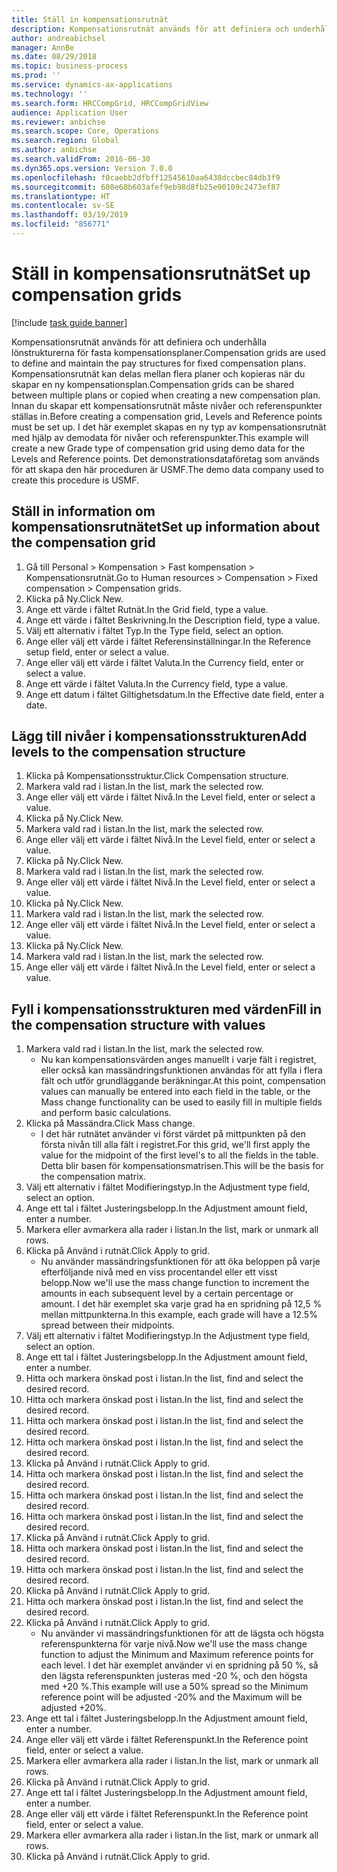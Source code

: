 ```yaml
---
title: Ställ in kompensationsrutnät
description: Kompensationsrutnät används för att definiera och underhålla lönstrukturerna för fasta kompensationsplaner.
author: andreabichsel
manager: AnnBe
ms.date: 08/29/2018
ms.topic: business-process
ms.prod: ''
ms.service: dynamics-ax-applications
ms.technology: ''
ms.search.form: HRCCompGrid, HRCCompGridView
audience: Application User
ms.reviewer: anbichse
ms.search.scope: Core, Operations
ms.search.region: Global
ms.author: anbichse
ms.search.validFrom: 2016-06-30
ms.dyn365.ops.version: Version 7.0.0
ms.openlocfilehash: f0caebb2dfbff12545610aa6438dccbec84db3f9
ms.sourcegitcommit: 608e68b603afef9eb98d8fb25e90109c2473ef87
ms.translationtype: HT
ms.contentlocale: sv-SE
ms.lasthandoff: 03/19/2019
ms.locfileid: "856771"
---
```

# <a name="set-up-compensation-grids"></a><span data-ttu-id="b3f0a-103">Ställ in kompensationsrutnät</span><span class="sxs-lookup"><span data-stu-id="b3f0a-103">Set up compensation grids</span></span>

[!include [task guide banner](../../includes/task-guide-banner.md)]

<span data-ttu-id="b3f0a-104">Kompensationsrutnät används för att definiera och underhålla lönstrukturerna för fasta kompensationsplaner.</span><span class="sxs-lookup"><span data-stu-id="b3f0a-104">Compensation grids are used to define and maintain the pay structures for fixed compensation plans.</span></span> <span data-ttu-id="b3f0a-105">Kompensationsrutnät kan delas mellan flera planer och kopieras när du skapar en ny kompensationsplan.</span><span class="sxs-lookup"><span data-stu-id="b3f0a-105">Compensation grids can be shared between multiple plans or copied when creating a new compensation plan.</span></span>  <span data-ttu-id="b3f0a-106">Innan du skapar ett kompensationsrutnät måste nivåer och referenspunkter ställas in.</span><span class="sxs-lookup"><span data-stu-id="b3f0a-106">Before creating a compensation grid, Levels and Reference points must be set up.</span></span> <span data-ttu-id="b3f0a-107">I det här exemplet skapas en ny typ av kompensationsrutnät med hjälp av demodata för nivåer och referenspunkter.</span><span class="sxs-lookup"><span data-stu-id="b3f0a-107">This example will create a new Grade type of compensation grid using demo data for the Levels and Reference points.</span></span> <span data-ttu-id="b3f0a-108">Det demonstrationsdataföretag som används för att skapa den här proceduren är USMF.</span><span class="sxs-lookup"><span data-stu-id="b3f0a-108">The demo data company used to create this procedure is USMF.</span></span>


## <a name="set-up-information-about-the-compensation-grid"></a><span data-ttu-id="b3f0a-109">Ställ in information om kompensationsrutnätet</span><span class="sxs-lookup"><span data-stu-id="b3f0a-109">Set up information about the compensation grid</span></span>
1. <span data-ttu-id="b3f0a-110">Gå till Personal > Kompensation > Fast kompensation > Kompensationsrutnät.</span><span class="sxs-lookup"><span data-stu-id="b3f0a-110">Go to Human resources > Compensation > Fixed compensation > Compensation grids.</span></span>
2. <span data-ttu-id="b3f0a-111">Klicka på Ny.</span><span class="sxs-lookup"><span data-stu-id="b3f0a-111">Click New.</span></span>
3. <span data-ttu-id="b3f0a-112">Ange ett värde i fältet Rutnät.</span><span class="sxs-lookup"><span data-stu-id="b3f0a-112">In the Grid field, type a value.</span></span>
4. <span data-ttu-id="b3f0a-113">Ange ett värde i fältet Beskrivning.</span><span class="sxs-lookup"><span data-stu-id="b3f0a-113">In the Description field, type a value.</span></span>
5. <span data-ttu-id="b3f0a-114">Välj ett alternativ i fältet Typ.</span><span class="sxs-lookup"><span data-stu-id="b3f0a-114">In the Type field, select an option.</span></span>
6. <span data-ttu-id="b3f0a-115">Ange eller välj ett värde i fältet Referensinställningar.</span><span class="sxs-lookup"><span data-stu-id="b3f0a-115">In the Reference setup field, enter or select a value.</span></span>
7. <span data-ttu-id="b3f0a-116">Ange eller välj ett värde i fältet Valuta.</span><span class="sxs-lookup"><span data-stu-id="b3f0a-116">In the Currency field, enter or select a value.</span></span>
8. <span data-ttu-id="b3f0a-117">Ange ett värde i fältet Valuta.</span><span class="sxs-lookup"><span data-stu-id="b3f0a-117">In the Currency field, type a value.</span></span>
9. <span data-ttu-id="b3f0a-118">Ange ett datum i fältet Giltighetsdatum.</span><span class="sxs-lookup"><span data-stu-id="b3f0a-118">In the Effective date field, enter a date.</span></span>

## <a name="add-levels-to-the-compensation-structure"></a><span data-ttu-id="b3f0a-119">Lägg till nivåer i kompensationsstrukturen</span><span class="sxs-lookup"><span data-stu-id="b3f0a-119">Add levels to the compensation structure</span></span>
1. <span data-ttu-id="b3f0a-120">Klicka på Kompensationsstruktur.</span><span class="sxs-lookup"><span data-stu-id="b3f0a-120">Click Compensation structure.</span></span>
2. <span data-ttu-id="b3f0a-121">Markera vald rad i listan.</span><span class="sxs-lookup"><span data-stu-id="b3f0a-121">In the list, mark the selected row.</span></span>
3. <span data-ttu-id="b3f0a-122">Ange eller välj ett värde i fältet Nivå.</span><span class="sxs-lookup"><span data-stu-id="b3f0a-122">In the Level field, enter or select a value.</span></span>
4. <span data-ttu-id="b3f0a-123">Klicka på Ny.</span><span class="sxs-lookup"><span data-stu-id="b3f0a-123">Click New.</span></span>
5. <span data-ttu-id="b3f0a-124">Markera vald rad i listan.</span><span class="sxs-lookup"><span data-stu-id="b3f0a-124">In the list, mark the selected row.</span></span>
6. <span data-ttu-id="b3f0a-125">Ange eller välj ett värde i fältet Nivå.</span><span class="sxs-lookup"><span data-stu-id="b3f0a-125">In the Level field, enter or select a value.</span></span>
7. <span data-ttu-id="b3f0a-126">Klicka på Ny.</span><span class="sxs-lookup"><span data-stu-id="b3f0a-126">Click New.</span></span>
8. <span data-ttu-id="b3f0a-127">Markera vald rad i listan.</span><span class="sxs-lookup"><span data-stu-id="b3f0a-127">In the list, mark the selected row.</span></span>
9. <span data-ttu-id="b3f0a-128">Ange eller välj ett värde i fältet Nivå.</span><span class="sxs-lookup"><span data-stu-id="b3f0a-128">In the Level field, enter or select a value.</span></span>
10. <span data-ttu-id="b3f0a-129">Klicka på Ny.</span><span class="sxs-lookup"><span data-stu-id="b3f0a-129">Click New.</span></span>
11. <span data-ttu-id="b3f0a-130">Markera vald rad i listan.</span><span class="sxs-lookup"><span data-stu-id="b3f0a-130">In the list, mark the selected row.</span></span>
12. <span data-ttu-id="b3f0a-131">Ange eller välj ett värde i fältet Nivå.</span><span class="sxs-lookup"><span data-stu-id="b3f0a-131">In the Level field, enter or select a value.</span></span>
13. <span data-ttu-id="b3f0a-132">Klicka på Ny.</span><span class="sxs-lookup"><span data-stu-id="b3f0a-132">Click New.</span></span>
14. <span data-ttu-id="b3f0a-133">Markera vald rad i listan.</span><span class="sxs-lookup"><span data-stu-id="b3f0a-133">In the list, mark the selected row.</span></span>
15. <span data-ttu-id="b3f0a-134">Ange eller välj ett värde i fältet Nivå.</span><span class="sxs-lookup"><span data-stu-id="b3f0a-134">In the Level field, enter or select a value.</span></span>

## <a name="fill-in-the-compensation-structure-with-values"></a><span data-ttu-id="b3f0a-135">Fyll i kompensationsstrukturen med värden</span><span class="sxs-lookup"><span data-stu-id="b3f0a-135">Fill in the compensation structure with values</span></span>
1. <span data-ttu-id="b3f0a-136">Markera vald rad i listan.</span><span class="sxs-lookup"><span data-stu-id="b3f0a-136">In the list, mark the selected row.</span></span>
    * <span data-ttu-id="b3f0a-137">Nu kan kompensationsvärden anges manuellt i varje fält i registret, eller också kan massändringsfunktionen användas för att fylla i flera fält och utför grundläggande beräkningar.</span><span class="sxs-lookup"><span data-stu-id="b3f0a-137">At this point, compensation values can manually be entered into each field in the table, or the Mass change functionality can be used to easily fill in multiple fields and perform basic calculations.</span></span>  
2. <span data-ttu-id="b3f0a-138">Klicka på Massändra.</span><span class="sxs-lookup"><span data-stu-id="b3f0a-138">Click Mass change.</span></span>
    * <span data-ttu-id="b3f0a-139">I det här rutnätet använder vi först värdet på mittpunkten på den första nivån till alla fält i registret.</span><span class="sxs-lookup"><span data-stu-id="b3f0a-139">For this grid, we'll first apply the value for the midpoint of the first level's to all the fields in the table.</span></span> <span data-ttu-id="b3f0a-140">Detta blir basen för kompensationsmatrisen.</span><span class="sxs-lookup"><span data-stu-id="b3f0a-140">This will be the basis for the compensation matrix.</span></span>  
3. <span data-ttu-id="b3f0a-141">Välj ett alternativ i fältet Modifieringstyp.</span><span class="sxs-lookup"><span data-stu-id="b3f0a-141">In the Adjustment type field, select an option.</span></span>
4. <span data-ttu-id="b3f0a-142">Ange ett tal i fältet Justeringsbelopp.</span><span class="sxs-lookup"><span data-stu-id="b3f0a-142">In the Adjustment amount field, enter a number.</span></span>
5. <span data-ttu-id="b3f0a-143">Markera eller avmarkera alla rader i listan.</span><span class="sxs-lookup"><span data-stu-id="b3f0a-143">In the list, mark or unmark all rows.</span></span>
6. <span data-ttu-id="b3f0a-144">Klicka på Använd i rutnät.</span><span class="sxs-lookup"><span data-stu-id="b3f0a-144">Click Apply to grid.</span></span>
    * <span data-ttu-id="b3f0a-145">Nu använder massändringsfunktionen för att öka beloppen på varje efterföljande nivå med en viss procentandel eller ett visst belopp.</span><span class="sxs-lookup"><span data-stu-id="b3f0a-145">Now we'll use the mass change function to increment the amounts in each subsequent level by a certain percentage or amount.</span></span> <span data-ttu-id="b3f0a-146">I det här exemplet ska varje grad ha en spridning på 12,5 % mellan mittpunkterna.</span><span class="sxs-lookup"><span data-stu-id="b3f0a-146">In this example, each grade will have a 12.5% spread between their midpoints.</span></span>  
7. <span data-ttu-id="b3f0a-147">Välj ett alternativ i fältet Modifieringstyp.</span><span class="sxs-lookup"><span data-stu-id="b3f0a-147">In the Adjustment type field, select an option.</span></span>
8. <span data-ttu-id="b3f0a-148">Ange ett tal i fältet Justeringsbelopp.</span><span class="sxs-lookup"><span data-stu-id="b3f0a-148">In the Adjustment amount field, enter a number.</span></span>
9. <span data-ttu-id="b3f0a-149">Hitta och markera önskad post i listan.</span><span class="sxs-lookup"><span data-stu-id="b3f0a-149">In the list, find and select the desired record.</span></span>
10. <span data-ttu-id="b3f0a-150">Hitta och markera önskad post i listan.</span><span class="sxs-lookup"><span data-stu-id="b3f0a-150">In the list, find and select the desired record.</span></span>
11. <span data-ttu-id="b3f0a-151">Hitta och markera önskad post i listan.</span><span class="sxs-lookup"><span data-stu-id="b3f0a-151">In the list, find and select the desired record.</span></span>
12. <span data-ttu-id="b3f0a-152">Hitta och markera önskad post i listan.</span><span class="sxs-lookup"><span data-stu-id="b3f0a-152">In the list, find and select the desired record.</span></span>
13. <span data-ttu-id="b3f0a-153">Klicka på Använd i rutnät.</span><span class="sxs-lookup"><span data-stu-id="b3f0a-153">Click Apply to grid.</span></span>
14. <span data-ttu-id="b3f0a-154">Hitta och markera önskad post i listan.</span><span class="sxs-lookup"><span data-stu-id="b3f0a-154">In the list, find and select the desired record.</span></span>
15. <span data-ttu-id="b3f0a-155">Hitta och markera önskad post i listan.</span><span class="sxs-lookup"><span data-stu-id="b3f0a-155">In the list, find and select the desired record.</span></span>
16. <span data-ttu-id="b3f0a-156">Hitta och markera önskad post i listan.</span><span class="sxs-lookup"><span data-stu-id="b3f0a-156">In the list, find and select the desired record.</span></span>
17. <span data-ttu-id="b3f0a-157">Klicka på Använd i rutnät.</span><span class="sxs-lookup"><span data-stu-id="b3f0a-157">Click Apply to grid.</span></span>
18. <span data-ttu-id="b3f0a-158">Hitta och markera önskad post i listan.</span><span class="sxs-lookup"><span data-stu-id="b3f0a-158">In the list, find and select the desired record.</span></span>
19. <span data-ttu-id="b3f0a-159">Hitta och markera önskad post i listan.</span><span class="sxs-lookup"><span data-stu-id="b3f0a-159">In the list, find and select the desired record.</span></span>
20. <span data-ttu-id="b3f0a-160">Klicka på Använd i rutnät.</span><span class="sxs-lookup"><span data-stu-id="b3f0a-160">Click Apply to grid.</span></span>
21. <span data-ttu-id="b3f0a-161">Hitta och markera önskad post i listan.</span><span class="sxs-lookup"><span data-stu-id="b3f0a-161">In the list, find and select the desired record.</span></span>
22. <span data-ttu-id="b3f0a-162">Klicka på Använd i rutnät.</span><span class="sxs-lookup"><span data-stu-id="b3f0a-162">Click Apply to grid.</span></span>
    * <span data-ttu-id="b3f0a-163">Nu använder vi massändringsfunktionen för att de lägsta och högsta referenspunkterna för varje nivå.</span><span class="sxs-lookup"><span data-stu-id="b3f0a-163">Now we'll use the mass change function to adjust the Minimum and Maximum reference points for each level.</span></span> <span data-ttu-id="b3f0a-164">I det här exemplet använder vi en spridning på 50 %, så den lägsta referenspunkten justeras med -20 %, och den högsta med +20 %.</span><span class="sxs-lookup"><span data-stu-id="b3f0a-164">This example will use a 50% spread so the Minimum reference point will be adjusted -20% and the Maximum will be adjusted +20%.</span></span>  
23. <span data-ttu-id="b3f0a-165">Ange ett tal i fältet Justeringsbelopp.</span><span class="sxs-lookup"><span data-stu-id="b3f0a-165">In the Adjustment amount field, enter a number.</span></span>
24. <span data-ttu-id="b3f0a-166">Ange eller välj ett värde i fältet Referenspunkt.</span><span class="sxs-lookup"><span data-stu-id="b3f0a-166">In the Reference point field, enter or select a value.</span></span>
25. <span data-ttu-id="b3f0a-167">Markera eller avmarkera alla rader i listan.</span><span class="sxs-lookup"><span data-stu-id="b3f0a-167">In the list, mark or unmark all rows.</span></span>
26. <span data-ttu-id="b3f0a-168">Klicka på Använd i rutnät.</span><span class="sxs-lookup"><span data-stu-id="b3f0a-168">Click Apply to grid.</span></span>
27. <span data-ttu-id="b3f0a-169">Ange ett tal i fältet Justeringsbelopp.</span><span class="sxs-lookup"><span data-stu-id="b3f0a-169">In the Adjustment amount field, enter a number.</span></span>
28. <span data-ttu-id="b3f0a-170">Ange eller välj ett värde i fältet Referenspunkt.</span><span class="sxs-lookup"><span data-stu-id="b3f0a-170">In the Reference point field, enter or select a value.</span></span>
29. <span data-ttu-id="b3f0a-171">Markera eller avmarkera alla rader i listan.</span><span class="sxs-lookup"><span data-stu-id="b3f0a-171">In the list, mark or unmark all rows.</span></span>
30. <span data-ttu-id="b3f0a-172">Klicka på Använd i rutnät.</span><span class="sxs-lookup"><span data-stu-id="b3f0a-172">Click Apply to grid.</span></span>

